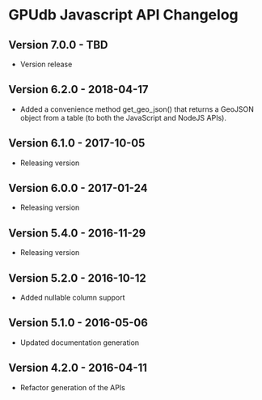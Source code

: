 GPUdb Javascript API Changelog
==============================

Version 7.0.0 - TBD
--------------------------

-   Version release


Version 6.2.0 - 2018-04-17
--------------------------

-   Added a convenience method get_geo_json() that returns a GeoJSON object
    from a table (to both the JavaScript and NodeJS APIs).


Version 6.1.0 - 2017-10-05
--------------------------

-   Releasing version


Version 6.0.0 - 2017-01-24
--------------------------

-   Releasing version


Version 5.4.0 - 2016-11-29
--------------------------

-   Releasing version


Version 5.2.0 - 2016-10-12
--------------------------

-   Added nullable column support


Version 5.1.0 - 2016-05-06
--------------------------

-   Updated documentation generation


Version 4.2.0 - 2016-04-11
--------------------------

-   Refactor generation of the APIs
